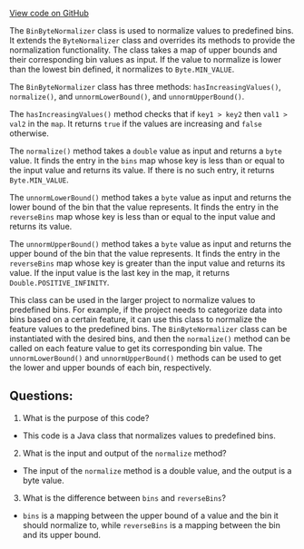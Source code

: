 [View code on GitHub](https://github.com/misbahsy/the-algorithm/src/java/com/twitter/search/common/encoding/features/BinByteNormalizer.java)

The `BinByteNormalizer` class is used to normalize values to predefined bins. It extends the `ByteNormalizer` class and overrides its methods to provide the normalization functionality. The class takes a map of upper bounds and their corresponding bin values as input. If the value to normalize is lower than the lowest bin defined, it normalizes to `Byte.MIN_VALUE`. 

The `BinByteNormalizer` class has three methods: `hasIncreasingValues()`, `normalize()`, and `unnormLowerBound()`, and `unnormUpperBound()`. 

The `hasIncreasingValues()` method checks that if `key1 > key2` then `val1 > val2` in the `map`. It returns `true` if the values are increasing and `false` otherwise. 

The `normalize()` method takes a `double` value as input and returns a `byte` value. It finds the entry in the `bins` map whose key is less than or equal to the input value and returns its value. If there is no such entry, it returns `Byte.MIN_VALUE`. 

The `unnormLowerBound()` method takes a `byte` value as input and returns the lower bound of the bin that the value represents. It finds the entry in the `reverseBins` map whose key is less than or equal to the input value and returns its value. 

The `unnormUpperBound()` method takes a `byte` value as input and returns the upper bound of the bin that the value represents. It finds the entry in the `reverseBins` map whose key is greater than the input value and returns its value. If the input value is the last key in the map, it returns `Double.POSITIVE_INFINITY`. 

This class can be used in the larger project to normalize values to predefined bins. For example, if the project needs to categorize data into bins based on a certain feature, it can use this class to normalize the feature values to the predefined bins. The `BinByteNormalizer` class can be instantiated with the desired bins, and then the `normalize()` method can be called on each feature value to get its corresponding bin value. The `unnormLowerBound()` and `unnormUpperBound()` methods can be used to get the lower and upper bounds of each bin, respectively.
## Questions: 
 1. What is the purpose of this code?
- This code is a Java class that normalizes values to predefined bins.

2. What is the input and output of the `normalize` method?
- The input of the `normalize` method is a double value, and the output is a byte value.

3. What is the difference between `bins` and `reverseBins`?
- `bins` is a mapping between the upper bound of a value and the bin it should normalize to, while `reverseBins` is a mapping between the bin and its upper bound.